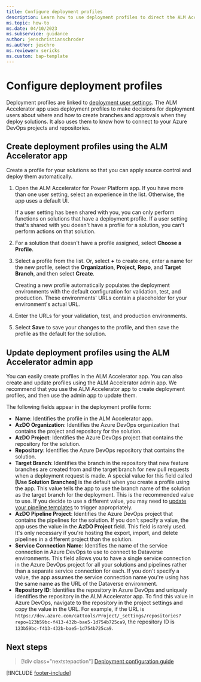 ```yaml
---
title: Configure deployment profiles
description: Learn how to use deployment profiles to direct the ALM Accelerator for Power Platform how to connect to your Azure DevOps organization and to provide a default branching strategy for your solutions.
ms.topic: how-to
ms.date: 04/10/2023
ms.subservice: guidance
author: jenschristianschroder
ms.author: jeschro
ms.reviewer: sericks
ms.custom: bap-template
---
```


# Configure deployment profiles

Deployment profiles are linked to [deployment user settings](./setup-deployment-user-settings.md). The ALM Accelerator app uses deployment profiles to make decisions for deployment users about where and how to create branches and approvals when they deploy solutions. It also uses them to know how to connect to your Azure DevOps projects and repositories.

## Create deployment profiles using the ALM Accelerator app

Create a profile for your solutions so that you can apply source control and deploy them automatically.

1. Open the ALM Accelerator for Power Platform app. If you have more than one user setting, select an experience in the list. Otherwise, the app uses a default UI.

    If a user setting has been shared with you, you can only perform functions on solutions that have a deployment profile. If a user setting that's shared with you doesn't have a profile for a solution, you can't perform actions on that solution.

1. For a solution that doesn't have a profile assigned, select **Choose a Profile**.

1. Select a profile from the list. Or, select **+** to create one, enter a name for the new profile, select the **Organization**, **Project**, **Repo**, and **Target Branch**, and then select **Create**.

    Creating a new profile automatically populates the deployment environments with the default configuration for validation, test, and production. These environments' URLs contain a placeholder for your environment's actual URL.

1. Enter the URLs for your validation, test, and production environments.

1. Select **Save** to save your changes to the profile, and then save the profile as the default for the solution.

## Update deployment profiles using the ALM Accelerator admin app

You can easily create profiles in the ALM Accelerator app. You can also create and update profiles using the ALM Accelerator admin app. We recommend that you use the ALM Accelerator app to create deployment profiles, and then use the admin app to update them.

The following fields appear in the deployment profile form:

- **Name**: Identifies the profile in the ALM Accelerator app.
- **AzDO Organization**: Identifies the Azure DevOps organization that contains the project and repository for the solution.
- **AzDO Project**: Identifies the Azure DevOps project that contains the repository for the solution.
- **Repository**: Identifies the Azure DevOps repository that contains the solution.
- **Target Branch**: Identifies the branch in the repository that new feature branches are created from and the target branch for new pull requests when a deployment request is made.
    A special value for this field called **[Use Solution Branches]** is the default when you create a profile using the app. This value tells the app to use the branch name of the solution as the target branch for the deployment. This is the recommended value to use. If you decide to use a different value, you may need to [update your pipeline templates](./customize-deployment-pipelines.md) to trigger appropriately.
- **AzDO Pipeline Project**: Identifies the Azure DevOps project that contains the pipelines for the solution.
    If you don't specify a value, the app uses the value in the **AzDO Project** field. This field is rarely used. It's only necessary if you're hosting the export, import, and delete pipelines in a different project than the solution.
- **Service Connection Name**: Identifies the name of the service connection in Azure DevOps to use to connect to Dataverse environments.
    This field allows you to have a single service connection in the Azure DevOps project for all your solutions and pipelines rather than a separate service connection for each. If you don't specify a value, the app assumes the service connection name you're using has the same name as the URL of the Dataverse environment.
- **Repository ID**: Identifies the repository in Azure DevOps and uniquely identifies the repository in the ALM Accelerator app.
    To find this value in Azure DevOps, navigate to the repository in the project settings and copy the value in the URL. For example, if the URL is `https://dev.azure.com/cattools/Project/_settings/repositories?repo=123b59bc-f413-432b-bae5-1d754b725ca9`, the repository ID is `123b59bc-f413-432b-bae5-1d754b725ca9`.

## Next steps

> [!div class="nextstepaction"]
> [Deployment configuration guide](./setup-data-deployment-configuration.md)

[!INCLUDE [footer-include](../../includes/footer-banner.md)]
